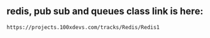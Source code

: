## redis, pub sub and queues class link is here:

```link
https://projects.100xdevs.com/tracks/Redis/Redis1
```
